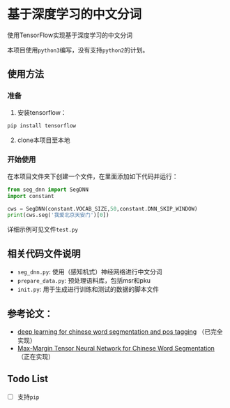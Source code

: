 # 基于深度学习的中文分词

使用TensorFlow实现基于深度学习的中文分词

本项目使用`python3`编写，没有支持`python2`的计划。


## 使用方法

### 准备

1. 安装tensorflow：
```python
pip install tensorflow
```

2. clone本项目至本地

### 开始使用

在本项目文件夹下创建一个文件，在里面添加如下代码并运行：

```python
from seg_dnn import SegDNN
import constant

cws = SegDNN(constant.VOCAB_SIZE,50,constant.DNN_SKIP_WINDOW)
print(cws.seg('我爱北京天安门')[0])
```

详细示例可见文件`test.py`

## 相关代码文件说明

* `seg_dnn.py`: 使用（感知机式）神经网络进行中文分词
* `prepare_data.py`: 预处理语料库，包括msr和pku
* `init.py`: 用于生成进行训练和测试的数据的脚本文件

## 参考论文：

* [deep learning for chinese word segmentation and pos tagging](www.aclweb.org/anthology/D13-1061) （已完全实现）
* [Max-Margin Tensor Neural Network for Chinese Word Segmentation](www.aclweb.org/anthology/P14-1028) （正在实现）

## Todo List

- [ ] 支持`pip`